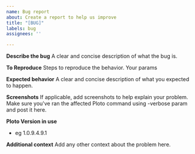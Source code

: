 ```yaml
---
name: Bug report
about: Create a report to help us improve
title: "[BUG]"
labels: bug
assignees: ''

---
```


**Describe the bug**
A clear and concise description of what the bug is.

**To Reproduce**
Steps to reproduce the behavior.
Your params

**Expected behavior**
A clear and concise description of what you expected to happen.

**Screenshots**
If applicable, add screenshots to help explain your problem.
Make sure you've ran the affected Ploto command using -verbose param and post it here.

**Ploto Version in use**
 - eg 1.0.9.4.9.1

**Additional context**
Add any other context about the problem here.
